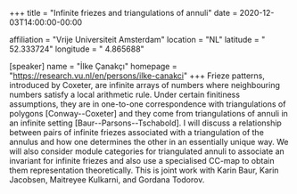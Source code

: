 +++
title = "Infinite friezes and triangulations of annuli"
date = 2020-12-03T14:00:00-00:00

affiliation = "Vrije Universiteit Amsterdam"
location = "NL"
latitude = " 52.333724"
longitude = " 4.865688"

[speaker]
  name = "İlke Çanakçı"
  homepage = "https://research.vu.nl/en/persons/ilke-canakci"
+++
Frieze patterns, introduced by Coxeter, are infinite arrays of numbers where neighbouring numbers satisfy a local arithmetic rule. Under certain finitiness assumptions, they are in one-to-one correspondence with triangulations of polygons [Conway--Coxeter] and they come from triangulations of annuli in an infinite setting [Baur--Parsons--Tschabold]. I will discuss a relationship between pairs of infinite friezes associated with a triangulation of the annulus and how one determines the other in an essentially unique way. We will also consider module categories for triangulated annuli to associate an invariant for infinite friezes and also use a specialised CC-map to obtain them representation theoretically. This is joint work with Karin Baur, Karin Jacobsen, Maitreyee Kulkarni, and Gordana Todorov.
